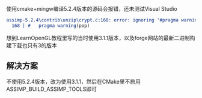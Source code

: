 使用cmake+mingw编译5.2.4版本的源码会报错，还未测试Visual Studio

``` cmake
assimp-5.2.4\contrib\unzip\crypt.c:168: error: ignoring '#pragma warning ' [-Werror=unknown-pragmas]
  168 | #   pragma warning(pop)
```

想到LearnOpenGL教程里写的当时使用3.1.1版本，以及forge网站的最新二进制构建下载也只有3的版本

## 解决方案

不使用5.2.4版本，改为使用3.1.1，然后在CMake里不启用ASSIMP_BUILD_ASSIMP_TOOLS即可